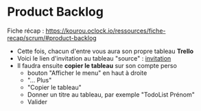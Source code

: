 # Product Backlog

Fiche récap : https://kourou.oclock.io/ressources/fiche-recap/scrum/#product-backlog

- Cette fois, chacun d'entre vous aura son propre tableau **Trello**
- Voici le lien d'invitation au tableau "source" : [invitation](https://trello.com/invite/b/FuceijOO/b304cbc18521da467a2b82fbd88a2f36/todolist)
- Il faudra ensuite **copier le tableau** sur son compte perso
  - bouton "Afficher le menu" en haut à droite
  - "... Plus"
  - "Copier le tableau"
  - Donner un titre au tableau, par exemple "TodoList Prénom"
  - Valider
